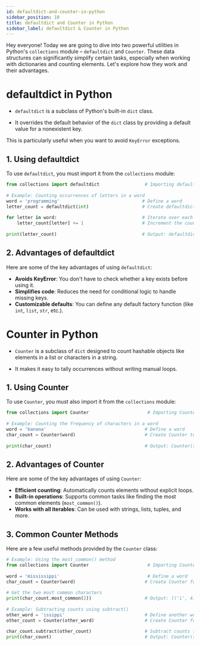 ```yaml
---  
id: defaultdict-and-counter-in-python  
sidebar_position: 10  
title: defaultdict and Counter in Python  
sidebar_label: defaultdict & Counter in Python  
---
```


Hey everyone! Today we are going to dive into two powerful utilities in Python's `collections` module – `defaultdict` and `Counter`. These data structures can significantly simplify certain tasks, especially when working with dictionaries and counting elements. Let's explore how they work and their advantages.
# defaultdict in Python


* `defaultdict` is a subclass of Python's built-in `dict` class.

* It overrides the default behavior of the `dict` class by providing a default value for a nonexistent key.

This is particularly useful when you want to avoid `KeyError` exceptions.
## 1. Using defaultdict


To use `defaultdict`, you must import it from the `collections` module:  
```python  
from collections import defaultdict                 # Importing defaultdict from collections module  
  
# Example: Counting occurrences of letters in a word  
word = 'programming'                               # Define a word  
letter_count = defaultdict(int)                    # Create defaultdict with default value as int (0)  
  
for letter in word:                                # Iterate over each letter in the word  
    letter_count[letter] += 1                      # Increment the count of each letter  
  
print(letter_count)                                # Output: defaultdict(<class 'int'>, {'p': 1, 'r': 2, 'o': 1, 'g': 2, 'a': 1, 'm': 2, 'i': 1, 'n': 1})  
```
## 2. Advantages of defaultdict


Here are some of the key advantages of using `defaultdict`:  
- **Avoids KeyError**: You don't have to check whether a key exists before using it.  
- **Simplifies code**: Reduces the need for conditional logic to handle missing keys.  
- **Customizable defaults**: You can define any default factory function (like `int`, `list`, `str`, etc.).
# Counter in Python


* `Counter` is a subclass of `dict` designed to count hashable objects like elements in a list or characters in a string.

* It makes it easy to tally occurrences without writing manual loops.
## 1. Using Counter


To use `Counter`, you must also import it from the `collections` module:  
```python  
from collections import Counter                      # Importing Counter from collections module  
  
# Example: Counting the frequency of characters in a word  
word = 'banana'                                     # Define a word  
char_count = Counter(word)                          # Create Counter to count characters in the word  
  
print(char_count)                                   # Output: Counter({'a': 3, 'n': 2, 'b': 1})  
```
## 2. Advantages of Counter


Here are some of the key advantages of using `Counter`:  
- **Efficient counting**: Automatically counts elements without explicit loops.  
- **Built-in operations**: Supports common tasks like finding the most common elements (`most_common()`).  
- **Works with all iterables**: Can be used with strings, lists, tuples, and more.
## 3. Common Counter Methods


Here are a few useful methods provided by the `Counter` class:  
```python  
# Example: Using the most_common() method  
from collections import Counter                      # Importing Counter  
  
word = 'mississippi'                                 # Define a word  
char_count = Counter(word)                          # Create Counter for character count  
  
# Get the two most common characters  
print(char_count.most_common(2))                    # Output: [('i', 4), ('s', 4)]  
  
# Example: Subtracting counts using subtract()  
other_word = 'issippi'                              # Define another word  
other_count = Counter(other_word)                   # Create Counter for second word  
  
char_count.subtract(other_count)                    # Subtract counts from the second Counter  
print(char_count)                                   # Output: Counter({'m': 1, 'i': 1, 's': 0, 'p': 0})  
```